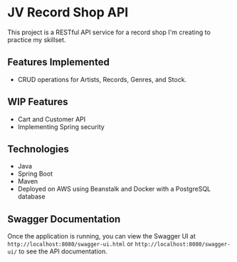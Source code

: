 # JV Record Shop API

This project is a RESTful API service for a record shop I'm creating to practice my skillset.

## Features Implemented
- CRUD operations for Artists, Records, Genres, and Stock.

## WIP Features
- Cart and Customer API
- Implementing Spring security

## Technologies
- Java
- Spring Boot
- Maven
- Deployed on AWS using Beanstalk and Docker with a PostgreSQL database

## Swagger Documentation

Once the application is running, you can view the Swagger UI at `http://localhost:8080/swagger-ui.html` or `http://localhost:8080/swagger-ui/` to see the API documentation.
